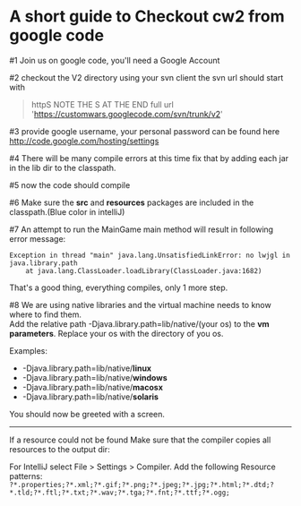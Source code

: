 # A short guide to Checkout cw2 from google code #

#1 Join us on google code, you'll need a Google Account

#2 checkout the V2 directory using your svn client the svn url should start with
> httpS NOTE THE S AT THE END full url 'https://customwars.googlecode.com/svn/trunk/v2'

#3 provide google username, your personal password can be found here http://code.google.com/hosting/settings

#4 There will be many compile errors at this time fix that by adding each jar in the lib dir to the classpath.

#5 now the code should compile

#6 Make sure the **src** and **resources** packages are included in the classpath.(Blue color in intelliJ)

#7 An attempt to run the MainGame main method will result in following error message:
```
Exception in thread "main" java.lang.UnsatisfiedLinkError: no lwjgl in java.library.path
	at java.lang.ClassLoader.loadLibrary(ClassLoader.java:1682)
```
That's a good thing, everything compiles, only 1 more step.

#8 We are using native libraries and the virtual machine needs to know where to find them.
<br />Add the relative path
-Djava.library.path=lib/native/(your os) to the **vm parameters**. Replace your os with the directory of you os.

Examples:
  * -Djava.library.path=lib/native/**linux**
  * -Djava.library.path=lib/native/**windows**
  * -Djava.library.path=lib/native/**macosx**
  * -Djava.library.path=lib/native/**solaris**

You should now be greeted with a screen.

---

<p>If a resource could not be found Make sure that the compiler copies all resources to the output dir:<p />
For IntelliJ select File > Settings > Compiler. Add the following Resource patterns:<br />
<code>?*.properties;?*.xml;?*.gif;?*.png;?*.jpeg;?*.jpg;?*.html;?*.dtd;?*.tld;?*.ftl;?*.txt;?*.wav;?*.tga;?*.fnt;?*.ttf;?*.ogg;</code>